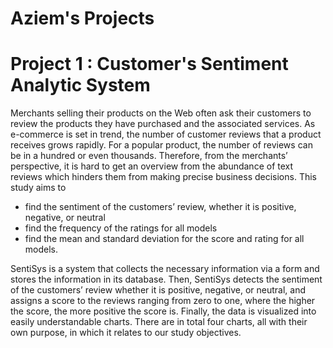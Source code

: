# Aziem's Projects

# Project 1 : Customer's Sentiment Analytic System
Merchants selling their products on the Web often ask their customers to review the products they have purchased and the associated services. As e-commerce is set in trend, the number of customer reviews that a product receives grows rapidly. For a popular product, the number of reviews can be in a hundred or even thousands. Therefore, from the merchants’ perspective, it is hard to get an overview from the abundance of text reviews which hinders them from making precise business decisions. This study aims to

* find the sentiment of the customers’ review, whether it is positive, negative, or neutral 
* find the frequency of the ratings for all models 
* find the mean and standard deviation for the score and rating for all models. 

SentiSys is a system that collects the necessary information via a form and stores the information in its database. Then, SentiSys detects the sentiment of the customers’ review whether it is positive, negative, or neutral, and assigns a score to the reviews ranging from zero to one, where the higher the score, the more positive the score is. Finally, the data is visualized into easily understandable charts. There are in total four charts, all with their own purpose, in which it relates to our study objectives. 
